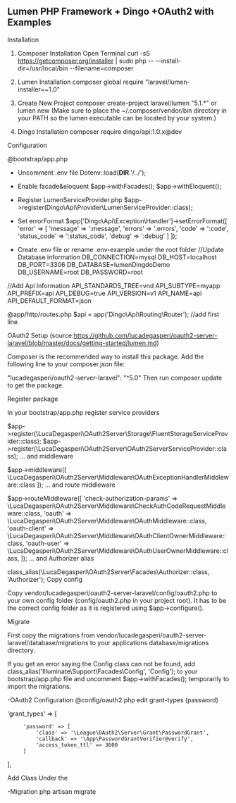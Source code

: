 ## Lumen PHP Framework + Dingo +OAuth2 with Examples

Installation

1. Composer Installation
Open Terminal
curl -sS https://getcomposer.org/installer | sudo php -- --install-dir=/usr/local/bin --filename=composer

2. Lumen Installation
composer global require "laravel/lumen-installer=~1.0"

3. Create New Project
composer create-project laravel/lumen <projectname> "5.1.*"
or
lumen new <projectname> 
(Make sure to place the ~/.composer/vendor/bin directory in your PATH so the lumen executable can be located by your system.)
	
4. Dingo Installation
composer require dingo/api:1.0.x@dev


Configuration

@bootstrap/app.php
- Uncomment .env file
Dotenv::load(__DIR__.'/../');

- Enable facade&eloquent
$app->withFacades();
$app->withEloquent();

- Register LumenServiceProvider.php
$app->register(Dingo\Api\Provider\LumenServiceProvider::class);


- Set errorFormat
$app['Dingo\Api\Exception\Handler']->setErrorFormat([
    'error' => [
        'message' => ':message',
        'errors' => ':errors',
        'code' => ':code',
        'status_code' => ':status_code',
        'debug' => ':debug'
    ]
]);

- Create .env file or rename .env-example under the root folder
//Update Database information
DB_CONNECTION=mysql
DB_HOST=localhost
DB_PORT=3306
DB_DATABASE=lumenDingdoDemo
DB_USERNAME=root
DB_PASSWORD=root


//Add Api Information
API_STANDARDS_TREE=vnd
API_SUBTYPE=myapp
API_PREFIX=api
API_DEBUG=true
API_VERSION=v1
API_NAME=api
API_DEFAULT_FORMAT=json

@app/http/routes.php
$api = app('Dingo\Api\Routing\Router'); //add first line


OAuth2 Setup (source:https://github.com/lucadegasperi/oauth2-server-laravel/blob/master/docs/getting-started/lumen.md)

Composer is the recommended way to install this package. Add the following line to your composer.json file:

"lucadegasperi/oauth2-server-laravel": "^5.0"
Then run composer update to get the package.

Register package

In your bootstrap/app.php register service providers

$app->register(\LucaDegasperi\OAuth2Server\Storage\FluentStorageServiceProvider::class);
$app->register(\LucaDegasperi\OAuth2Server\OAuth2ServerServiceProvider::class);
... and middleware

$app->middleware([
    \LucaDegasperi\OAuth2Server\Middleware\OAuthExceptionHandlerMiddleware::class
]);
... and route middleware

$app->routeMiddleware([
    'check-authorization-params' => \LucaDegasperi\OAuth2Server\Middleware\CheckAuthCodeRequestMiddleware::class,
    'oauth' => \LucaDegasperi\OAuth2Server\Middleware\OAuthMiddleware::class,
    'oauth-client' => \LucaDegasperi\OAuth2Server\Middleware\OAuthClientOwnerMiddleware::class,
    'oauth-user' => \LucaDegasperi\OAuth2Server\Middleware\OAuthUserOwnerMiddleware::class,
]);
... and Authorizer alias

class_alias(\LucaDegasperi\OAuth2Server\Facades\Authorizer::class, 'Authorizer');
Copy config

Copy vendor/lucadegasperi/oauth2-server-laravel/config/oauth2.php to your own config folder (config/oauth2.php in your project root). It has to be the correct config folder as it is registered using $app->configure().

Migrate

First copy the migrations from vendor/lucadegasperi/oauth2-server-laravel/database/migrations to your applications database/migrations directory.


If you get an error saying the Config class can not be found, add class_alias('Illuminate\Support\Facades\Config', 'Config'); to your bootstrap/app.php file and uncomment $app->withFacades(); temporarily to import the migrations.

-OAuth2 Configuration
 @config/oauth2.php edit grant-types (password)
 
 'grant_types' => [

         'password' => [
             'class' => '\League\OAuth2\Server\Grant\PasswordGrant',
             'callback' => '\App\PasswordGrantVerifier@verify',
             'access_token_ttl' => 3600
         ]
 ],
 
 Add Class Under the 

-Migration
php artisan migrate



 


